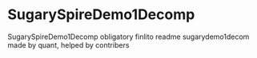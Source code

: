 # SugarySpireDemo1Decomp
SugarySpireDemo1Decomp
obligatory finlito readme
sugarydemo1decom 
made by quant, helped by contribers

